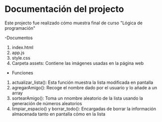 <h1>Documentación del projecto</h1>
Este projecto fue realizado cómo muestra final de curso "Lógica de programación"

-Documentos
1. index.html
2. app.js
3. style.css
4. Carpeta assets: Contiene las imágenes usadas en la página web

- Funciones
1. actualizar_lista(): Esta función muestra la lista modificada en pantalla
2. agregarAmigo(): Recoge el nombre dado por el usuario y lo añade a un array
3. sortearAmigo(): Toma un nnombre aleatorio de la lista usando la generación de números aleatorios
4. limpiar_espacio() y borrar_todo(): Encargadas de borrar la información almacenada tanto en pantalla cómo  en la lista
